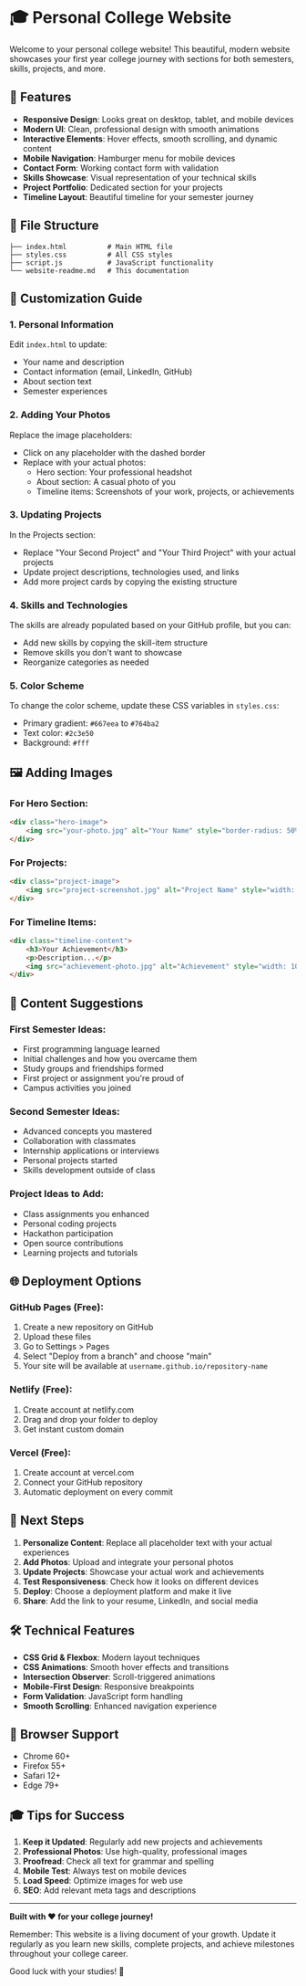 # 🎓 Personal College Website

Welcome to your personal college website! This beautiful, modern website showcases your first year college journey with sections for both semesters, skills, projects, and more.

## 🚀 Features

- **Responsive Design**: Looks great on desktop, tablet, and mobile devices
- **Modern UI**: Clean, professional design with smooth animations
- **Interactive Elements**: Hover effects, smooth scrolling, and dynamic content
- **Mobile Navigation**: Hamburger menu for mobile devices
- **Contact Form**: Working contact form with validation
- **Skills Showcase**: Visual representation of your technical skills
- **Project Portfolio**: Dedicated section for your projects
- **Timeline Layout**: Beautiful timeline for your semester journey

## 📁 File Structure

```
├── index.html          # Main HTML file
├── styles.css          # All CSS styles
├── script.js           # JavaScript functionality
└── website-readme.md   # This documentation
```

## 🎨 Customization Guide

### 1. Personal Information
Edit `index.html` to update:
- Your name and description
- Contact information (email, LinkedIn, GitHub)
- About section text
- Semester experiences

### 2. Adding Your Photos
Replace the image placeholders:
- Click on any placeholder with the dashed border
- Replace with your actual photos:
  - Hero section: Your professional headshot
  - About section: A casual photo of you
  - Timeline items: Screenshots of your work, projects, or achievements

### 3. Updating Projects
In the Projects section:
- Replace "Your Second Project" and "Your Third Project" with your actual projects
- Update project descriptions, technologies used, and links
- Add more project cards by copying the existing structure

### 4. Skills and Technologies
The skills are already populated based on your GitHub profile, but you can:
- Add new skills by copying the skill-item structure
- Remove skills you don't want to showcase
- Reorganize categories as needed

### 5. Color Scheme
To change the color scheme, update these CSS variables in `styles.css`:
- Primary gradient: `#667eea` to `#764ba2`
- Text color: `#2c3e50`
- Background: `#fff`

## 🖼️ Adding Images

### For Hero Section:
```html
<div class="hero-image">
    <img src="your-photo.jpg" alt="Your Name" style="border-radius: 50%; width: 400px; height: 400px; object-fit: cover;">
</div>
```

### For Projects:
```html
<div class="project-image">
    <img src="project-screenshot.jpg" alt="Project Name" style="width: 100%; height: 200px; object-fit: cover;">
</div>
```

### For Timeline Items:
```html
<div class="timeline-content">
    <h3>Your Achievement</h3>
    <p>Description...</p>
    <img src="achievement-photo.jpg" alt="Achievement" style="width: 100%; border-radius: 10px; margin-top: 1rem;">
</div>
```

## 📝 Content Suggestions

### First Semester Ideas:
- First programming language learned
- Initial challenges and how you overcame them
- Study groups and friendships formed
- First project or assignment you're proud of
- Campus activities you joined

### Second Semester Ideas:
- Advanced concepts you mastered
- Collaboration with classmates
- Internship applications or interviews
- Personal projects started
- Skills development outside of class

### Project Ideas to Add:
- Class assignments you enhanced
- Personal coding projects
- Hackathon participation
- Open source contributions
- Learning projects and tutorials

## 🌐 Deployment Options

### GitHub Pages (Free):
1. Create a new repository on GitHub
2. Upload these files
3. Go to Settings > Pages
4. Select "Deploy from a branch" and choose "main"
5. Your site will be available at `username.github.io/repository-name`

### Netlify (Free):
1. Create account at netlify.com
2. Drag and drop your folder to deploy
3. Get instant custom domain

### Vercel (Free):
1. Create account at vercel.com
2. Connect your GitHub repository
3. Automatic deployment on every commit

## 🎯 Next Steps

1. **Personalize Content**: Replace all placeholder text with your actual experiences
2. **Add Photos**: Upload and integrate your personal photos
3. **Update Projects**: Showcase your actual work and achievements
4. **Test Responsiveness**: Check how it looks on different devices
5. **Deploy**: Choose a deployment platform and make it live
6. **Share**: Add the link to your resume, LinkedIn, and social media

## 🛠️ Technical Features

- **CSS Grid & Flexbox**: Modern layout techniques
- **CSS Animations**: Smooth hover effects and transitions
- **Intersection Observer**: Scroll-triggered animations
- **Mobile-First Design**: Responsive breakpoints
- **Form Validation**: JavaScript form handling
- **Smooth Scrolling**: Enhanced navigation experience

## 📱 Browser Support

- Chrome 60+
- Firefox 55+
- Safari 12+
- Edge 79+

## 🎓 Tips for Success

1. **Keep it Updated**: Regularly add new projects and achievements
2. **Professional Photos**: Use high-quality, professional images
3. **Proofread**: Check all text for grammar and spelling
4. **Mobile Test**: Always test on mobile devices
5. **Load Speed**: Optimize images for web use
6. **SEO**: Add relevant meta tags and descriptions

---

**Built with ❤️ for your college journey!**

Remember: This website is a living document of your growth. Update it regularly as you learn new skills, complete projects, and achieve milestones throughout your college career.

Good luck with your studies! 🚀